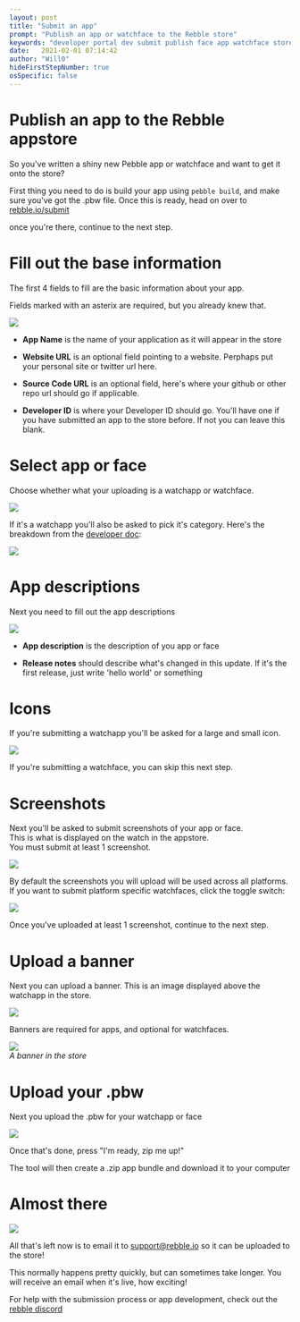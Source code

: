 ```yaml
---
layout: post
title: "Submit an app"
prompt: "Publish an app or watchface to the Rebble store"
keywords: "developer portal dev submit publish face app watchface store beta support upload"
date:   2021-02-01 07:14:42
author: "Will0"
hideFirstStepNumber: true
osSpecific: false
---
```


# Publish an app to the Rebble appstore

So you've written a shiny new Pebble app or watchface and want to get it onto the store?   
   
First thing you need to do is build your app using `pebble build`, and make sure you've got the .pbw file. Once this is ready, head on over to [rebble.io/submit](https://rebble.io/submit)   

<notmobile>
    <qr url="https://rebble.io/submit" />
</notmobile>

once you're there, continue to the next step.

# Fill out the base information

The first 4 fields to fill are the basic information about your app.  
   
Fields marked with an asterix are required, but you already knew that.

![](/images/submit/1.png)

- **App Name** is the name of your application as it will appear in the store

- **Website URL** is an optional field pointing to a website. Perphaps put your personal site or twitter url here.

- **Source Code URL** is an optional field, here's where your github or other repo url should go if applicable.

- **Developer ID** is where your Developer ID should go. You'll have one if you have submitted an app to the store before. If not you can leave this blank.

# Select app or face

Choose whether what your uploading is a watchapp or watchface. 

![](/images/submit/2.png)

If it's a watchapp you'll also be asked to pick it's category. Here's the breakdown from the [developer doc](https://developer.rebble.io/developer.pebble.com/guides/appstore-publishing/publishing-an-app/index.html):

![](/images/submit/3.png)

# App descriptions

Next you need to fill out the app descriptions

![](/images/submit/4.png)

- **App description** is the description of you app or face

- **Release notes** should describe what's changed in this update. If it's the first release, just write 'hello world' or something

# Icons

If you're submitting a watchapp you'll be asked for a large and small icon.

![](/images/submit/5.png)   

If you're submitting a watchface, you can skip this next step.

# Screenshots

Next you'll be asked to submit screenshots of your app or face.    
This is what is displayed on the watch in the appstore.   
You must submit at least 1 screenshot.

![](/images/submit/6.png)   

By default the screenshots you will upload will be used across all platforms. If you want to submit platform specific watchfaces, click the toggle switch:

![](/images/submit/7.png)   

Once you've uploaded at least 1 screenshot, continue to the next step.

# Upload a banner

Next you can upload a banner. This is an image displayed above the watchapp in the store.

![](/images/submit/8.png)  
   
Banners are required for apps, and optional for watchfaces.
 
![](/images/submit/10.png)   
*A banner in the store*

# Upload your .pbw

Next you upload the .pbw for your watchapp or face

![](/images/submit/9.png)   

Once that's done, press "I'm ready, zip me up!"

The tool will then create a .zip app bundle and download it to your computer

# Almost there

![](/images/submit/11.png) 

All that's left now is to email it to [support@rebble.io](mailto:support@rebble.io) so it can be uploaded to the store!    

This normally happens pretty quickly, but can sometimes take longer. You will receive an email when it's live, how exciting!

For help with the submission process or app development, check out the [rebble discord](https://rebble.io/discord)